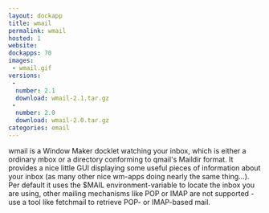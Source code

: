 ```yaml
---
layout: dockapp
title: wmail
permalink: wmail
hosted: 1
website:
dockapps: 70
images:
 - wmail.gif
versions:
 -
  number: 2.1
  download: wmail-2.1.tar.gz
 -
  number: 2.0
  download: wmail-2.0.tar.gz
categories: email
---
```

wmail is a Window Maker docklet watching your inbox, which is either a ordinary
mbox or a directory conforming to qmail's Maildir format. It provides a nice
little GUI displaying some useful pieces of information about your inbox (as
many other nice wm-apps doing nearly the same thing...). Per default it uses
the $MAIL environment-variable to locate the inbox you are using, other mailing
mechanisms like POP or IMAP are not supported - use a tool like fetchmail to
retrieve POP- or IMAP-based mail.
